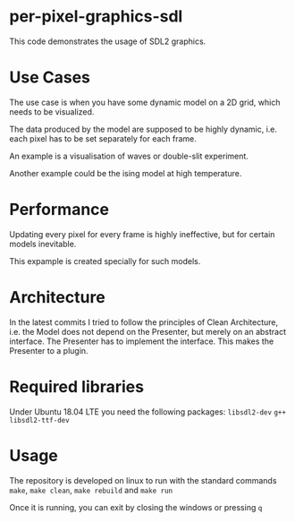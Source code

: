 # per-pixel-graphics-sdl

This code demonstrates the usage of SDL2 graphics. 

# Use Cases
The use case is when you have some dynamic model on a 2D grid, which needs to be visualized.

The data produced by the model are supposed to be highly dynamic, i.e. each pixel has to be set separately for each frame.


An example is a visualisation of waves or double-slit experiment. 

Another example could be the ising model at high temperature.


# Performance
Updating every pixel for every frame is highly ineffective, 
but for certain models inevitable.

This expample is created specially for such models.

# Architecture
In the latest commits I tried to follow the principles of Clean Architecture, 
i.e. the Model does not depend on the Presenter, but merely on an abstract interface.
The Presenter has to implement the interface.
This makes the Presenter to a plugin.

# Required libraries
Under Ubuntu 18.04 LTE you need the following packages:
`libsdl2-dev` `g++` `libsdl2-ttf-dev`

# Usage
The repository is developed on linux to run with the standard commands `make`, `make clean`, `make rebuild` and `make run`

Once it is running, you can exit by closing the windows or pressing `q`

